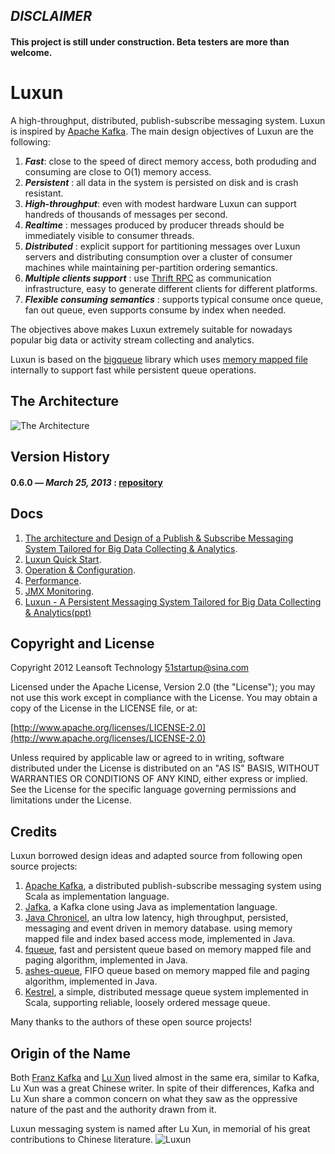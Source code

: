 
## _DISCLAIMER_
#### This project is still under construction. Beta testers are more than welcome.

# Luxun


A high-throughput, distributed, publish-subscribe messaging system. Luxun is inspired by [Apache Kafka](http://kafka.apache.org/). The main design objectives of Luxun are the following:

1. ***Fast***: close to the speed of direct memory access, both produding and consuming are close to O(1) memory access.
2. ***Persistent*** : all data in the system is persisted on disk and is crash resistant.
3. ***High-throughput***: even with modest hardware Luxun can support handreds of thousands of messages per second.
4. ***Realtime*** : messages produced by producer threads should be immediately visible to consumer threads.
5. ***Distributed*** : explicit support for partitioning messages over Luxun servers and distributing consumption over a cluster of consumer machines while maintaining per-partition ordering semantics.
6. ***Multiple clients support*** : use [Thrift RPC](http://thrift.apache.org/) as communication infrastructure, easy to generate different clients for different platforms.
7. ***Flexible consuming semantics*** : supports typical consume once queue, fan out queue, even supports consume by index when needed.

The objectives above makes Luxun extremely suitable for nowadays popular big data or activity stream collecting and analytics.

Luxun is based on the [bigqueue](https://github.com/bulldog2011/bigqueue) library which uses [memory mapped file](http://en.wikipedia.org/wiki/Memory_mapped_file) internally to support fast while persistent queue operations.

## The Architecture

![The Architecture](http://bulldog2011.github.com/images/luxun/arch-2.png)



## Version History
#### 0.6.0 — *March 25, 2013* : [repository](https://github.com/bulldog2011/bulldog-repo/tree/master/repo/releases/com/leansoft/luxun/0.6.0)


  
## Docs

1. [The architecture and Design of a Publish & Subscribe Messaging System Tailored for Big Data Collecting & Analytics](http://bulldog2011.github.com/blog/2013/03/27/the-architecture-and-design-of-a-pub-sub-messaging-system/).
2. [Luxun Quick Start](http://bulldog2011.github.com/blog/2013/04/03/luxun-quick-start/).
3. [Operation & Configuration](https://github.com/bulldog2011/luxun/wiki/Operation-and-Configuration).
4. [Performance](http://bulldog2011.github.io/blog/2013/04/20/luxun-performance-test/).
5. [JMX Monitoring](https://github.com/bulldog2011/luxun/wiki/JMX-Monitoring).
6. [Luxun - A Persistent Messaging System Tailored for Big Data Collecting & Analytics(ppt)](http://www.slideshare.net/yang75108/luxun)


## Copyright and License
Copyright 2012 Leansoft Technology <51startup@sina.com>

Licensed under the Apache License, Version 2.0 (the "License"); you may not use this work except in compliance with the License. You may obtain a copy of the License in the LICENSE file, or at:

[http://www.apache.org/licenses/LICENSE-2.0](http://www.apache.org/licenses/LICENSE-2.0)

Unless required by applicable law or agreed to in writing, software distributed under the License is distributed on an "AS IS" BASIS, WITHOUT WARRANTIES OR CONDITIONS OF ANY KIND, either express or implied. See the License for the specific language governing permissions and limitations under the License.

## Credits
Luxun borrowed design ideas and adapted source from following open source projects:

1. [Apache Kafka](http://kafka.apache.org/index.html), a distributed publish-subscribe messaging system using Scala as implementation language.
2. [Jafka](https://github.com/adyliu/jafka), a Kafka clone using Java as implementation language.
3. [Java Chronicel](https://github.com/peter-lawrey/Java-Chronicle), an ultra low latency, high throughput, persisted, messaging and event driven in memory database. using memory mapped file and index based access mode, implemented in Java.
4. [fqueue](http://code.google.com/p/fqueue/), fast and persistent queue based on memory mapped file and paging algorithm, implemented in Java.
5. [ashes-queue](http://code.google.com/p/ashes-queue/), FIFO queue based on memory mapped file and paging algorithm, implemented in Java.
6. [Kestrel](https://github.com/robey/kestrel), a simple, distributed message queue system implemented in Scala, supporting reliable, loosely ordered message queue.

Many thanks to the authors of these open source projects!


## Origin of the Name
Both [Franz Kafka](http://en.wikipedia.org/wiki/Franz_Kafka) and [Lu Xun](http://en.wikipedia.org/wiki/Franz_Kafka) lived almost in the same era, similar to Kafka, Lu Xun was a great Chinese writer. In spite of their differences, Kafka and Lu Xun share a common concern on what they saw as the oppressive nature of the past and the authority drawn from it.

Luxun messaging system is named after Lu Xun, in memorial of his great contributions to Chinese literature.
![Luxun](http://upload.wikimedia.org/wikipedia/commons/thumb/4/48/LuXun1930.jpg/200px-LuXun1930.jpg)







 














